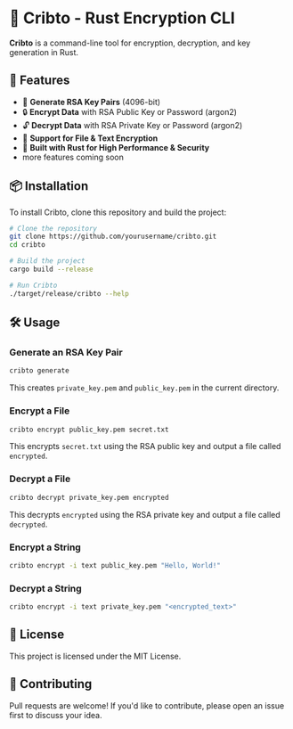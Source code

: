 # 🔐 Cribto - Rust Encryption CLI

**Cribto** is a command-line tool for encryption, decryption, and key generation in Rust.

## 🚀 Features

- 🔑 **Generate RSA Key Pairs** (4096-bit)
- 🔒 **Encrypt Data** with RSA Public Key or Password (argon2)
- 🔓 **Decrypt Data** with RSA Private Key or Password (argon2)
- 📂 **Support for File & Text Encryption**
- 🦀 **Built with Rust for High Performance & Security**
- more features coming soon

## 📦 Installation

To install Cribto, clone this repository and build the project:
```sh
# Clone the repository
git clone https://github.com/yourusername/cribto.git
cd cribto

# Build the project
cargo build --release

# Run Cribto
./target/release/cribto --help
```

## 🛠️ Usage

### **Generate an RSA Key Pair**
```sh
cribto generate
```
This creates `private_key.pem` and `public_key.pem` in the current directory.

### **Encrypt a File**
```sh
cribto encrypt public_key.pem secret.txt
```
This encrypts `secret.txt` using the RSA public key and output a file called `encrypted`.

### **Decrypt a File**
```sh
cribto decrypt private_key.pem encrypted
```
This decrypts `encrypted` using the RSA private key and output a file called `decrypted`.

### **Encrypt a String**
```sh
cribto encrypt -i text public_key.pem "Hello, World!"
```

### **Decrypt a String**
```sh
cribto encrypt -i text private_key.pem "<encrypted_text>"
```

## 📜 License

This project is licensed under the MIT License.

## 🤝 Contributing

Pull requests are welcome! If you'd like to contribute, please open an issue first to discuss your idea.